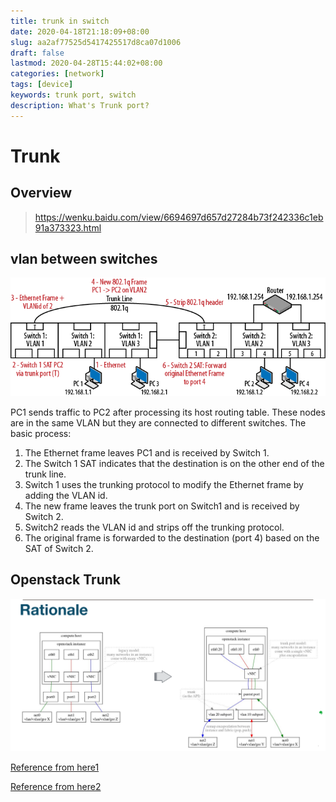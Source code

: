 ```yaml
---
title: trunk in switch
date: 2020-04-18T21:18:09+08:00
slug: aa2af77525d5417425517d8ca07d1006
draft: false
lastmod: 2020-04-28T15:44:02+08:00
categories: [network]
tags: [device]
keywords: trunk port, switch
description: What's Trunk port?
---
```

# Trunk

## Overview

>   https://wenku.baidu.com/view/6694697d657d27284b73f242336c1eb91a373323.html
>

## vlan between switches

![trunk](assets/trunk.png)

PC1 sends traffic to PC2 after processing its host routing table. These nodes are in the same VLAN but they are connected to different switches. The basic process:

1.  The Ethernet frame leaves PC1 and is received by Switch 1.
2.  The Switch 1 SAT indicates that the destination is on the other end of the trunk line.
3.  Switch 1 uses the trunking protocol to modify the Ethernet frame by adding the VLAN id.
4.  The new frame leaves the trunk port on Switch1 and is received by Switch 2.
5.  Switch2 reads the VLAN id and strips off the trunking protocol.
6.  The original frame is forwarded to the destination (port 4) based on the SAT of Switch 2.

## Openstack Trunk

![openstack trunk port](assets/20200424170120849.png)



[Reference from here1](https://object-storage-ca-ymq-1.vexxhost.net/swift/v1/6e4619c416ff4bd19e1c087f27a43eea/www-assets-prod/presentation-media/Neutron-Trunks.pdf)

[Reference from here2](https://www.oreilly.com/library/view/packet-guide-to/9781449311315/ch04.html)